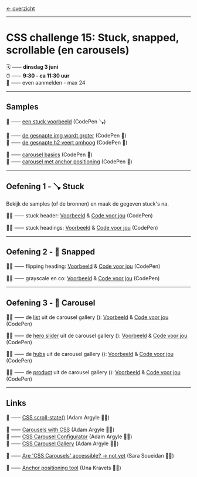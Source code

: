 [← overzicht](CHALLENGES.md)

---

# CSS challenge 15: Stuck, snapped, scrollable (en carousels)

🗓️ ⸺ **dinsdag 3 juni**  
⏰ ⸺ **9:30 - ca 11:30 uur**   
🙋 ⸺ even aanmelden - max 24   

---

## Samples

🎯 ⸺ [een stuck voorbeeld](https://codepen.io/shooft/pen/wBaWeXV) (CodePen 🪠)  

🎯 ⸺ [de gesnapte img wordt groter](https://codepen.io/shooft/pen/LEVZjbM) (CodePen 🧲)  
🎯 ⸺ [de gesnapte h2 veert omhoog](https://codepen.io/shooft/pen/OPVXjYp) (CodePen 🧲)  

🎯 ⸺ [carousel basics](https://codepen.io/shooft/pen/qEdNXwe) (CodePen 🎠)  
🎯 ⸺ [carousel met anchor positioning](https://codepen.io/shooft/pen/Eajywjz) (CodePen 🎠)  

---

## Oefening 1 - 🪠 Stuck

Bekijk de samples (of de bronnen) en maak de gegeven stuck's na.  

🧑‍💻 ⸺ stuck header:
<a href="https://codepen.io/shooft/pen/KwpMqJM" target="_blank" rel="noopener noreferrer">Voorbeeld</a> & 
<a href="https://codepen.io/shooft/pen/PwqzOGx" target="_blank" rel="noopener noreferrer">Code voor jou</a>
(CodePen)  

🧑‍💻 ⸺ stuck headings:
<a href="https://codepen.io/shooft/pen/dPoXWZO" target="_blank" rel="noopener noreferrer">Voorbeeld</a> & 
<a href="https://codepen.io/shooft/pen/myJEqOj" target="_blank" rel="noopener noreferrer">Code voor jou</a>
(CodePen)  

---

## Oefening 2 - 🧲 Snapped

🧑‍💻 ⸺ flipping heading:
<a href="https://codepen.io/shooft/pen/EajyvLO" target="_blank" rel="noopener noreferrer">Voorbeeld</a> & 
<a href="https://codepen.io/shooft/pen/emNzevz" target="_blank" rel="noopener noreferrer">Code voor jou</a>
(CodePen)  

🧑‍💻 ⸺ grayscale en co:
<a href="https://codepen.io/shooft/pen/RNPRZqW" target="_blank" rel="noopener noreferrer">Voorbeeld</a> & 
<a href="https://codepen.io/shooft/pen/yyNJPXY" target="_blank" rel="noopener noreferrer">Code voor jou</a>
(CodePen) 

---

## Oefening 3 - 🎠 Carousel

🧑‍💻 ⸺ de <a href="https://chrome.dev/carousel/horizontal/list/" target="_blank" rel="noopener noreferrer">list</a> uit de carousel gallery ():
<a href="https://codepen.io/shooft/pen/KwpMXax" target="_blank" rel="noopener noreferrer">Voorbeeld</a> & 
<a href="https://codepen.io/shooft/pen/VYLjrrx" target="_blank" rel="noopener noreferrer">Code voor jou</a>
(CodePen)  

🧑‍💻 ⸺ de <a href="https://chrome.dev/carousel/horizontal/slider/" target="_blank" rel="noopener noreferrer">hero slider</a> uit de carousel gallery ():
<a href="https://codepen.io/shooft/pen/yyNJzXG" target="_blank" rel="noopener noreferrer">Voorbeeld</a> & 
<a href="https://codepen.io/shooft/pen/MYweOQe" target="_blank" rel="noopener noreferrer">Code voor jou</a>
(CodePen)  

🧑‍💻 ⸺ de <a href="https://chrome.dev/carousel/horizontal/hubs/" target="_blank" rel="noopener noreferrer">hubs</a> uit de carousel gallery ():
<a href="https://codepen.io/shooft/pen/gbpMGXG" target="_blank" rel="noopener noreferrer">Voorbeeld</a> & 
<a href="https://codepen.io/shooft/pen/ByNzmre" target="_blank" rel="noopener noreferrer">Code voor jou</a>
(CodePen)  

🧑‍💻 ⸺ de <a href="https://chrome.dev/carousel/horizontal/product/" target="_blank" rel="noopener noreferrer">product</a> uit de carousel gallery ():
<a href="https://codepen.io/shooft/pen/vEOKeVJ" target="_blank" rel="noopener noreferrer">Voorbeeld</a> & 
<a href="https://codepen.io/shooft/pen/MYweOqb" target="_blank" rel="noopener noreferrer">Code voor jou</a>
(CodePen)  

---
 
## Links

🎯 ⸺ [CSS scroll-state()](https://developer.chrome.com/blog/css-scroll-state-queries) (Adam Argyle 🧑‍💻)  

🎯 ⸺ [Carousels with CSS](https://developer.chrome.com/blog/carousels-with-css) (Adam Argyle 🧑‍💻)  
🎯 ⸺ [CSS Carousel Configurator](https://chrome.dev/carousel-configurator/) (Adam Argyle 🧑‍💻)  
🎯 ⸺ [CSS Carousel Gallery](https://chrome.dev/carousel/) (Adam Argyle 🧑‍💻)  

🎯 ⸺ [Are 'CSS Carousels' accessible? → not yet](https://www.sarasoueidan.com/blog/css-carousels-accessibility/) (Sara Soueidan 🧑‍💻)   

🎯 ⸺ [Anchor positioning tool](https://chrome.dev/anchor-tool/) (Una Kravets 🧑‍💻)  
